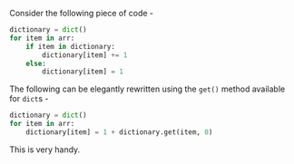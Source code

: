 Consider the following piece of code -

```python
dictionary = dict()
for item in arr:
    if item in dictionary:
        dictionary[item] += 1
    else:
        dictionary[item] = 1
```

The following can be elegantly rewritten using the `get()` method available for `dict`s -

```python
dictionary = dict()
for item in arr:
    dictionary[item] = 1 + dictionary.get(item, 0)
```

This is very handy.